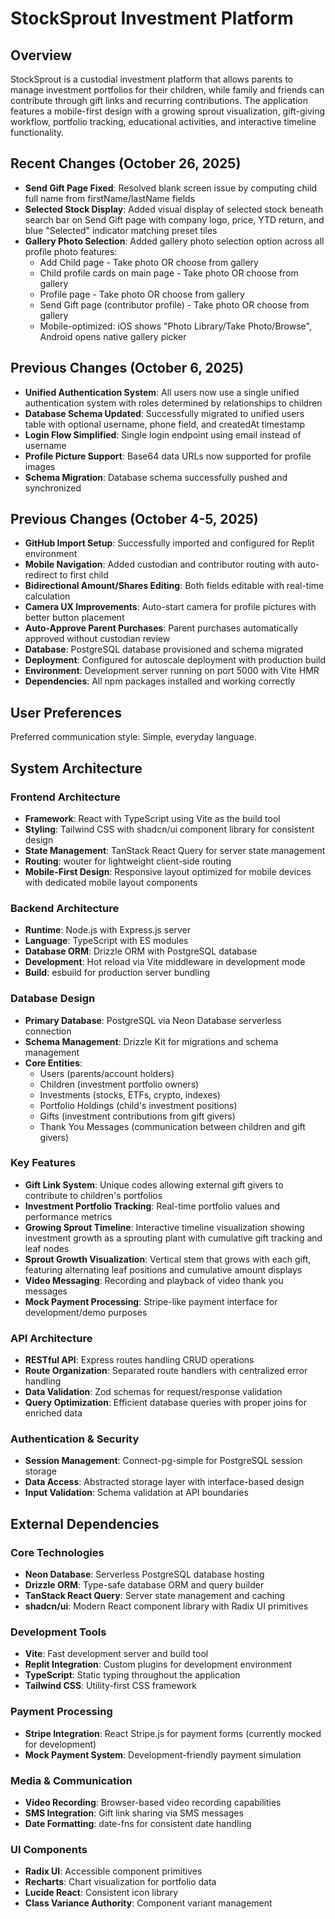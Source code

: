 # StockSprout Investment Platform

## Overview

StockSprout is a custodial investment platform that allows parents to manage investment portfolios for their children, while family and friends can contribute through gift links and recurring contributions. The application features a mobile-first design with a growing sprout visualization, gift-giving workflow, portfolio tracking, educational activities, and interactive timeline functionality.

## Recent Changes (October 26, 2025)

- **Send Gift Page Fixed**: Resolved blank screen issue by computing child full name from firstName/lastName fields
- **Selected Stock Display**: Added visual display of selected stock beneath search bar on Send Gift page with company logo, price, YTD return, and blue "Selected" indicator matching preset tiles
- **Gallery Photo Selection**: Added gallery photo selection option across all profile photo features:
  - Add Child page - Take photo OR choose from gallery
  - Child profile cards on main page - Take photo OR choose from gallery  
  - Profile page - Take photo OR choose from gallery
  - Send Gift page (contributor profile) - Take photo OR choose from gallery
  - Mobile-optimized: iOS shows "Photo Library/Take Photo/Browse", Android opens native gallery picker

## Previous Changes (October 6, 2025)

- **Unified Authentication System**: All users now use a single unified authentication system with roles determined by relationships to children
- **Database Schema Updated**: Successfully migrated to unified users table with optional username, phone field, and createdAt timestamp
- **Login Flow Simplified**: Single login endpoint using email instead of username
- **Profile Picture Support**: Base64 data URLs now supported for profile images
- **Schema Migration**: Database schema successfully pushed and synchronized

## Previous Changes (October 4-5, 2025)

- **GitHub Import Setup**: Successfully imported and configured for Replit environment
- **Mobile Navigation**: Added custodian and contributor routing with auto-redirect to first child
- **Bidirectional Amount/Shares Editing**: Both fields editable with real-time calculation
- **Camera UX Improvements**: Auto-start camera for profile pictures with better button placement
- **Auto-Approve Parent Purchases**: Parent purchases automatically approved without custodian review
- **Database**: PostgreSQL database provisioned and schema migrated
- **Deployment**: Configured for autoscale deployment with production build
- **Environment**: Development server running on port 5000 with Vite HMR
- **Dependencies**: All npm packages installed and working correctly

## User Preferences

Preferred communication style: Simple, everyday language.

## System Architecture

### Frontend Architecture
- **Framework**: React with TypeScript using Vite as the build tool
- **Styling**: Tailwind CSS with shadcn/ui component library for consistent design
- **State Management**: TanStack React Query for server state management
- **Routing**: wouter for lightweight client-side routing
- **Mobile-First Design**: Responsive layout optimized for mobile devices with dedicated mobile layout components

### Backend Architecture
- **Runtime**: Node.js with Express.js server
- **Language**: TypeScript with ES modules
- **Database ORM**: Drizzle ORM with PostgreSQL database
- **Development**: Hot reload via Vite middleware in development mode
- **Build**: esbuild for production server bundling

### Database Design
- **Primary Database**: PostgreSQL via Neon Database serverless connection
- **Schema Management**: Drizzle Kit for migrations and schema management
- **Core Entities**:
  - Users (parents/account holders)
  - Children (investment portfolio owners)
  - Investments (stocks, ETFs, crypto, indexes)
  - Portfolio Holdings (child's investment positions)
  - Gifts (investment contributions from gift givers)
  - Thank You Messages (communication between children and gift givers)

### Key Features
- **Gift Link System**: Unique codes allowing external gift givers to contribute to children's portfolios
- **Investment Portfolio Tracking**: Real-time portfolio values and performance metrics
- **Growing Sprout Timeline**: Interactive timeline visualization showing investment growth as a sprouting plant with cumulative gift tracking and leaf nodes
- **Sprout Growth Visualization**: Vertical stem that grows with each gift, featuring alternating leaf positions and cumulative amount displays
- **Video Messaging**: Recording and playback of video thank you messages
- **Mock Payment Processing**: Stripe-like payment interface for development/demo purposes

### API Architecture
- **RESTful API**: Express routes handling CRUD operations
- **Route Organization**: Separated route handlers with centralized error handling
- **Data Validation**: Zod schemas for request/response validation
- **Query Optimization**: Efficient database queries with proper joins for enriched data

### Authentication & Security
- **Session Management**: Connect-pg-simple for PostgreSQL session storage
- **Data Access**: Abstracted storage layer with interface-based design
- **Input Validation**: Schema validation at API boundaries

## External Dependencies

### Core Technologies
- **Neon Database**: Serverless PostgreSQL database hosting
- **Drizzle ORM**: Type-safe database ORM and query builder
- **TanStack React Query**: Server state management and caching
- **shadcn/ui**: Modern React component library with Radix UI primitives

### Development Tools
- **Vite**: Fast development server and build tool
- **Replit Integration**: Custom plugins for development environment
- **TypeScript**: Static typing throughout the application
- **Tailwind CSS**: Utility-first CSS framework

### Payment Processing
- **Stripe Integration**: React Stripe.js for payment forms (currently mocked for development)
- **Mock Payment System**: Development-friendly payment simulation

### Media & Communication
- **Video Recording**: Browser-based video recording capabilities
- **SMS Integration**: Gift link sharing via SMS messages
- **Date Formatting**: date-fns for consistent date handling

### UI Components
- **Radix UI**: Accessible component primitives
- **Recharts**: Chart visualization for portfolio data
- **Lucide React**: Consistent icon library
- **Class Variance Authority**: Component variant management